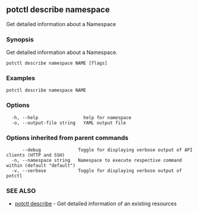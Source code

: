 ## potctl describe namespace

Get detailed information about a Namespace

### Synopsis

Get detailed information about a Namespace.

```
potctl describe namespace NAME [flags]
```

### Examples

```
potctl describe namespace NAME
```

### Options

```
  -h, --help                 help for namespace
  -o, --output-file string   YAML output file
```

### Options inherited from parent commands

```
      --debug              Toggle for displaying verbose output of API clients (HTTP and SSH)
  -n, --namespace string   Namespace to execute respective command within (default "default")
  -v, --verbose            Toggle for displaying verbose output of potctl
```

### SEE ALSO

* [potctl describe](potctl_describe.md)	 - Get detailed information of an existing resources


